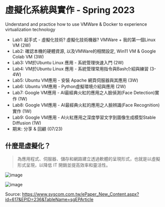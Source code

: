 # 虛擬化系統與實作 - Spring 2023

Understand and practice how to use VMWare & Docker to experience virtualization technology
* Lab1: 起手式 - 虛擬化技術? 虛擬化技術機器? VMWare + 我的第一個Linux VM (2W)
* Lab2: 確認本機的硬體資源, 以及VMWare的相關設定, Win11 VM & Google Colab VM (3W)
* Lab3: VM於Ubuntu Linux 應用 - 系統管理快速入門 (2W)
* Lab4: VM於Ubuntu Linux 應用 - 系統管理常用指令與Bash介紹與練習 (3-4W)
* Lab5: Ubuntu VM應用 - 安裝 Apache 網頁伺服器與其應用 (3W)
* Lab6: Ubuntu VM應用 - Python虛擬環境介紹與應用 (2W)
* Lab7: Google VM應用 - AI最經典火紅的應用之人臉偵測(Face Detection)實作 (1W)
* Lab8: Google VM應用 - AI最經典火紅的應用之人臉辨識(Face Recognition)實作 (1W)
* Lab9: Google VM應用 - AI火紅應用之深度學習文字到圖像生成模型Stable Diffusion (1W)
* 期末: 分享 & 回顧 (07/23)


## 什麼是虛擬化？

> 為應用程式、伺服器、儲存和網路建立透過軟體的呈現形式，也就是以虛擬形式呈現，以降低 IT 開銷並提高效率和靈活性。

![image](https://user-images.githubusercontent.com/89304181/154801809-6d0f02a0-9b37-4066-accb-f46d4d8d7439.png)

![image](https://user-images.githubusercontent.com/89304181/176071869-6ab43798-c9a0-469b-a5b3-d5dd47ac3371.png)

Source: https://www.syscom.com.tw/ePaper_New_Content.aspx?id=617&EPID=236&TableName=sgEPArticle
